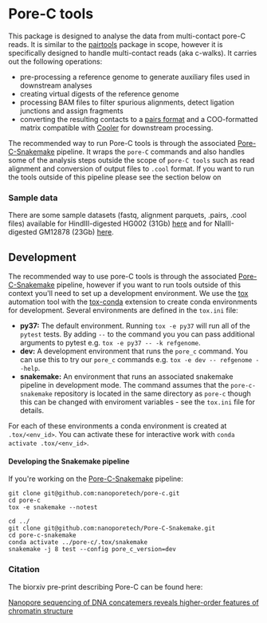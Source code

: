 # Pore-C tools

This package is designed to analyse the data from multi-contact pore-C reads. It is similar to the
[pairtools](https://github.com/mirnylab/pairtools) package in scope, however it is specifically designed to
handle multi-contact reads (aka c-walks). It carries out the following
operations:

- pre-processing a reference genome to generate auxiliary files used in downstream analyses
- creating virtual digests of the reference genome
- processing BAM files to filter spurious alignments, detect ligation junctions and assign fragments
- converting the resulting contacts to a [pairs format](https://github.com/4dn-dcic/pairix/blob/master/pairs_format_specification.md) and a COO-formatted matrix compatible with [Cooler](https://github.com/mirnylab/cooler) for downstream processing.

The recommended way to run Pore-C tools is through the associated [Pore-C-Snakemake](https://github.com/nanoporetech/Pore-C-Snakemake) pipeline. It wraps the `pore-C` commands and also handles some of the analysis steps outside the scope of `pore-C tools` such as read alignment and conversion of output files to `.cool` format. If you want to run
the tools outside of this pipeline please see the section below on

### Sample data
There are some sample datasets (fastq, alignment parquets, .pairs, .cool files) available for HindIII-digested HG002 (31Gb) [here](https://ont-datasets-us-east-1-public.s3.amazonaws.com/20191103.preprint_HG002.tar.gz) and for NlaIII-digested GM12878 (23Gb) [here](https://ont-datasets-us-east-1-public.s3.amazonaws.com/20191103.preprint_NA12878.tar.gz).

## Development

The recommended way to use pore-C tools is through the associated [Pore-C-Snakemake](https://github.com/nanoporetech/Pore-C-Snakemake) pipeline, however if you want to run tools outside of this context you'll need to set
up a development environment. We use the [tox](https://tox.readthedocs.io/en/latest/index.html) automation tool with the [tox-conda](https://github.com/tox-dev/tox-conda) extension
to create conda environments for development. Several environments are defined in the `tox.ini` file:


*  **py37:**  The default environment. Running `tox -e py37` will run all of the `pytest` tests. By adding `--` to the command you you can pass additional arguments to pytest e.g. `tox -e py37 -- -k refgenome`.
*  **dev:** A development environment that runs the `pore_c` command. You can use this to try our `pore_c` commands e.g. `tox -e dev -- refgenome --help`.
*  **snakemake:** An environment that runs an associated snakemake pipeline in development mode. The command assumes that the `pore-c-snakemake` repository is located in the same directory as `pore-c` though this can be changed with enviroment variables - see the `tox.ini` file for details.


For each of these environments a conda environment is created at `.tox/<env_id>`. You can activate these for interactive work with `conda activate .tox/<env_id>`.

#### Developing the Snakemake pipeline

If you're working on the [Pore-C-Snakemake](https://github.com/nanoporetech/Pore-C-Snakemake) pipeline:


    git clone git@github.com:nanoporetech/pore-c.git
    cd pore-c
    tox -e snakemake --notest

    cd ../
    git clone git@github.com:nanoporetech/Pore-C-Snakemake.git
    cd pore-c-snakemake
    conda activate ../pore-c/.tox/snakemake
    snakemake -j 8 test --config pore_c_version=dev




### Citation

The biorxiv pre-print describing Pore-C can be found here:

[Nanopore sequencing of DNA concatemers reveals higher-order features of chromatin structure](https://www.biorxiv.org/content/10.1101/833590v1)
